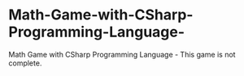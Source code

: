 # Math-Game-with-CSharp-Programming-Language-
Math Game with CSharp Programming Language - This game is not complete.
